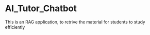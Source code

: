 # AI_Tutor_Chatbot
This is an RAG application, to retrive the material for students to study efficiently
